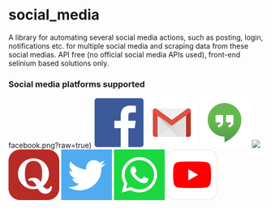 # social_media
A library for automating several social media actions, such as posting, login, notifications etc. for multiple  social media and scraping data from these social medias. API free (no official social media APIs used), front-end selinium based solutions only.
### Social media platforms supported
facebook.png?raw=true)
<img src="https://github.com/atharva-naik/social_media/blob/main/images/facebook.png?raw=true" width="100">
<img src="https://github.com/atharva-naik/social_media/blob/main/images/gmail.png?raw=true" width="100">
<img src="https://github.com/atharva-naik/social_media/blob/main/images/hangouts.png?raw=true" width="100">
<img src="https://github.com/atharva-naik/social_media/blob/main/images/instagram.png?raw=true" width="100">
<img src="https://github.com/atharva-naik/social_media/blob/main/images/quora.png?raw=true" width="100">
<img src="https://github.com/atharva-naik/social_media/blob/main/images/twitter.png?raw=true" width="100">
<img src="https://github.com/atharva-naik/social_media/blob/main/images/whatsapp.png?raw=true" width="100">
<img src="https://github.com/atharva-naik/social_media/blob/main/images/youtube.png?raw=true" width="100">
<!-- ![alt text](https://github.com/atharva-naik/social_media/blob/main/images/facebook.png?raw=true)
![alt text](https://github.com/atharva-naik/social_media/blob/main/images/gmail.png?raw=true)
![alt text](https://github.com/atharva-naik/social_media/blob/main/images/hangouts.png?raw=true)
![alt text](https://github.com/atharva-naik/social_media/blob/main/images/instagram.jpg?raw=true)
![alt text](https://github.com/atharva-naik/social_media/blob/main/images/quora.png?raw=true)
![alt text](https://github.com/atharva-naik/social_media/blob/main/images/twitter.png?raw=true)
![alt text](https://github.com/atharva-naik/social_media/blob/main/images/whatsapp.png?raw=true)
![alt text](https://github.com/atharva-naik/social_media/blob/main/images/youtube.png?raw=true) -->